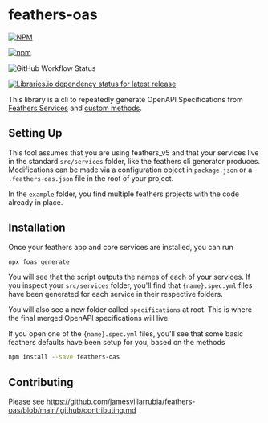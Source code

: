 # feathers-oas
                    
[![NPM](https://img.shields.io/npm/l/feathers-oas)](https://github.com/jamesvillarrubia/feathers-oas/blob/main/LICENSE) 

[![npm](https://img.shields.io/npm/v/feathers-oas?label=latest)](https://www.npmjs.com/package/feathers-oas)

![GitHub Workflow Status](https://img.shields.io/github/actions/workflow/status/jamesvillarrubia/feathers-oas/npm-publish.yml?branch=main)

[![Libraries.io dependency status for latest release](https://img.shields.io/librariesio/release/NPM/feathers-oas)]()

<!-- [![Download Status](https://img.shields.io/npm/dm/feathers-oas.svg)](https://www.npmjs.com/package/feathers-oas) -->




This library is a cli to repeatedly generate OpenAPI Specifications from [Feathers Services](https://feathersjs.com/guides/basics/services.html) and [custom methods](https://feathersjs.com/api/services.html#custom-methods). 

## Setting Up

This tool assumes that you are using feathers_v5 and that your services live in the standard `src/services` folder, like the feathers cli generator produces.  Modifications can be made via a configuration object in `package.json` or a `.feathers-oas.json` file in the root of your project.

In the `example` folder, you find multiple feathers projects with the code already in place.

## Installation

Once your feathers app and core services are installed, you can run

```bash
npx foas generate
```

You will see that the script outputs the names of each of your services.  If you inspect your `src/services` folder, you'll find that `{name}.spec.yml` files have been generated for each service in their respective folders.

You will also see a new folder called `specifications` at root.  This is where the final merged OpenAPI specifications will live.

If you open one of the `{name}.spec.yml` files, you'll see that some basic feathers defaults have been setup for you, based on the methods 


```bash
npm install --save feathers-oas
```


## Contributing
Please see https://github.com/jamesvillarrubia/feathers-oas/blob/main/.github/contributing.md

